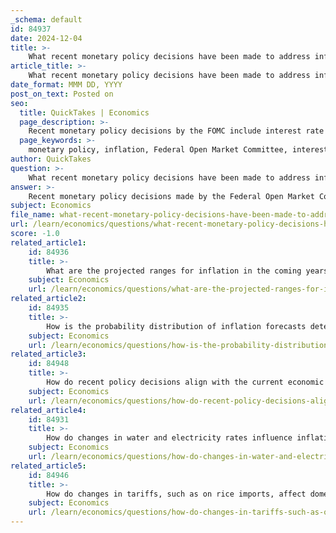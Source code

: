 ```yaml
---
_schema: default
id: 84937
date: 2024-12-04
title: >-
    What recent monetary policy decisions have been made to address inflation?
article_title: >-
    What recent monetary policy decisions have been made to address inflation?
date_format: MMM DD, YYYY
post_on_text: Posted on
seo:
  title: QuickTakes | Economics
  page_description: >-
    Recent monetary policy decisions by the FOMC include interest rate hikes and quantitative tightening to combat inflation, which decreased from 7.0% to 5.4% but remains above the 2% target.
  page_keywords: >-
    monetary policy, inflation, Federal Open Market Committee, interest rate increases, quantitative tightening, federal funds rate, personal consumption expenditures, PCE, economic activity, securities holdings
author: QuickTakes
question: >-
    What recent monetary policy decisions have been made to address inflation?
answer: >-
    Recent monetary policy decisions made by the Federal Open Market Committee (FOMC) to address inflation have included a series of interest rate increases and a reduction in the central bank's securities holdings. As of March 2023, inflation, as measured by the 12-month change in the price index for personal consumption expenditures (PCE), had decreased from a peak of 7.0% in June 2022 to 5.4% in January 2023. However, this rate remained significantly above the FOMC's long-term objective of 2%.\n\nIn response to the persistent inflation, the FOMC raised the target range for the federal funds rate multiple times, totaling over 500 basis points since early 2022. Despite this aggressive tightening, the Committee slowed the pace of rate increases during its December 2022 and January 2023 meetings, indicating that ongoing increases would still be necessary to achieve a sufficiently restrictive monetary policy stance aimed at returning inflation to the 2% target over time.\n\nAdditionally, the Federal Reserve has been actively reducing its holdings of Treasury and agency securities, a process known as quantitative tightening (QT). This began in June 2022, with principal payments from these securities being reinvested only to the extent that they exceeded monthly caps. The FOMC's decisions reflect a careful assessment of the balance of risks, including potential impacts on the financial system.\n\nOverall, the FOMC's recent monetary policy actions have been characterized by a combination of interest rate hikes and a strategic reduction of the balance sheet, aimed at curbing inflation while considering the lagged effects of these policies on economic activity.
subject: Economics
file_name: what-recent-monetary-policy-decisions-have-been-made-to-address-inflation.md
url: /learn/economics/questions/what-recent-monetary-policy-decisions-have-been-made-to-address-inflation
score: -1.0
related_article1:
    id: 84936
    title: >-
        What are the projected ranges for inflation in the coming years?
    subject: Economics
    url: /learn/economics/questions/what-are-the-projected-ranges-for-inflation-in-the-coming-years
related_article2:
    id: 84935
    title: >-
        How is the probability distribution of inflation forecasts determined?
    subject: Economics
    url: /learn/economics/questions/how-is-the-probability-distribution-of-inflation-forecasts-determined
related_article3:
    id: 84948
    title: >-
        How do recent policy decisions align with the current economic growth prospects?
    subject: Economics
    url: /learn/economics/questions/how-do-recent-policy-decisions-align-with-the-current-economic-growth-prospects
related_article4:
    id: 84931
    title: >-
        How do changes in water and electricity rates influence inflation?
    subject: Economics
    url: /learn/economics/questions/how-do-changes-in-water-and-electricity-rates-influence-inflation
related_article5:
    id: 84946
    title: >-
        How do changes in tariffs, such as on rice imports, affect domestic inflation?
    subject: Economics
    url: /learn/economics/questions/how-do-changes-in-tariffs-such-as-on-rice-imports-affect-domestic-inflation
---
```


&nbsp;